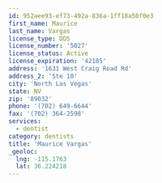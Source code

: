```yaml
---
id: 952aee93-ef73-492a-836a-1ff18a50f0e3
first_name: Maurice
last_name: Vargas
license_type: DDS
license_number: '5027'
license_status: Active
license_expiration: '42185'
address: '1631 West Craig Road Rd'
address_2: 'Ste 10'
city: 'North Las Vegas'
state: NV
zip: '89032'
phone: '(702) 649-6644'
fax: '(702) 364-2598'
services:
  - dentist
category: dentists
title: 'Maurice Vargas'
_geoloc:
  lng: -115.1763
  lat: 36.224218
---
```

